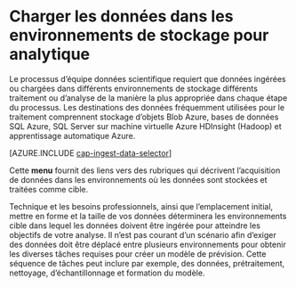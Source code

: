 <properties 
    pageTitle="Charger les données dans les environnements de stockage pour analytique | Microsoft Azure" 
    description="Déplacer des données vers et depuis le stockage Blob Azure" 
    services="machine-learning,storage" 
    documentationCenter="" 
    authors="bradsev" 
    manager="jhubbard" 
    editor="cgronlun" />

<tags 
    ms.service="machine-learning" 
    ms.workload="data-services" 
    ms.tgt_pltfrm="na" 
    ms.devlang="na" 
    ms.topic="article" 
    ms.date="09/19/2016" 
    ms.author="bradsev" />

# <a name="load-data-into-storage-environments-for-analytics"></a>Charger les données dans les environnements de stockage pour analytique

Le processus d’équipe données scientifique requiert que données ingérées ou chargées dans différents environnements de stockage différents traitement ou d’analyse de la manière la plus appropriée dans chaque étape du processus. Les destinations des données fréquemment utilisées pour le traitement comprennent stockage d’objets Blob Azure, bases de données SQL Azure, SQL Server sur machine virtuelle Azure HDInsight (Hadoop) et apprentissage automatique Azure. 

[AZURE.INCLUDE [cap-ingest-data-selector](../../includes/cap-ingest-data-selector.md)]

Cette **menu** fournit des liens vers des rubriques qui décrivent l’acquisition de données dans les environnements où les données sont stockées et traitées comme cible.

Technique et les besoins professionnels, ainsi que l’emplacement initial, mettre en forme et la taille de vos données déterminera les environnements cible dans lequel les données doivent être ingérée pour atteindre les objectifs de votre analyse. Il n’est pas courant d’un scénario afin d’exiger des données doit être déplacé entre plusieurs environnements pour obtenir les diverses tâches requises pour créer un modèle de prévision. Cette séquence de tâches peut inclure par exemple, des données, prétraitement, nettoyage, d’échantillonnage et formation du modèle.

